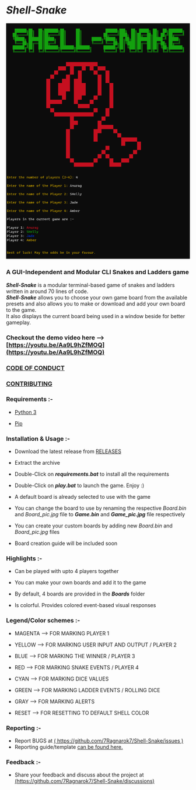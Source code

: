 # *Shell-Snake*
[![Shell-Snake-icon](image-src/image.png)][page]

### A GUI-Independent and Modular CLI Snakes and Ladders game

***Shell-Snake*** is a modular terminal-based game of snakes and ladders written in around 70 lines of code.  
***Shell-Snake*** allows you to choose your own game board from the available presets and also allows you to make or download and add your own board to the game.  
It also displays the current board being used in a window beside for better gameplay.

### Checkout the demo video here --> [https://youtu.be/Aa9L9hZfMOQ](https://youtu.be/Aa9L9hZfMOQ)

### [CODE OF CONDUCT](CODE_OF_CONDUCT.md)

### [CONTRIBUTING](CONTRIBUTING.md)

### Requirements :- 
 - [Python 3][py]

 - [Pip][pp]

### Installation & Usage :-
 - Download the latest release from [RELEASES][RELEASES]
 
 - Extract the archive

 - Double-Click on ***requirements.bat*** to install all the requirements
 
 - Double-Click on ***play.bat*** to launch the game. Enjoy :)
 
 - A default board is already selected to use with the game
 
 - You can change the board to use by renaming the respective *Board.bin* and *Board_pic.jpg* file to ***Game.bin*** and ***Game_pic.jpg*** file respectively
 
 - You can create your custom boards by adding new *Board.bin* and *Board_pic.jpg* files
 
 - Board creation guide will be included soon

### Highlights :-
 - Can be played with upto 4 players together
 
 - You can make your own boards and add it to the game
 
 - By default, 4 boards are provided in the ***Boards*** folder
 
 - Is colorful. Provides colored event-based visual responses
 
### Legend/Color schemes :-
 - MAGENTA -->  FOR MARKING PLAYER 1

 - YELLOW  -->  FOR MARKING USER INPUT AND OUTPUT / PLAYER 2

 - BLUE    -->  FOR MARKING THE WINNER / PLAYER 3
 
 - RED     -->  FOR MARKING SNAKE EVENTS / PLAYER 4

 - CYAN    -->  FOR MARKING DICE VALUES
 
 - GREEN   -->  FOR MARKING LADDER EVENTS / ROLLING DICE

 - GRAY    -->  FOR MARKING ALERTS

 - RESET   -->  FOR RESETTING TO DEFAULT SHELL COLOR

### Reporting :-
 - Report BUGS at [( https://github.com/7Ragnarok7/Shell-Snake/issues )](https://github.com/7Ragnarok7/Shell-Snake/issues)
 - Reporting guide/template [can be found here.](https://github.com/7Ragnarok7/Shell-Snake/tree/main/.github/ISSUE_TEMPLATE)

### Feedback :-
 - Share your feedback and discuss about the project at [(https://github.com/7Ragnarok7/Shell-Snake/discussions)](https://github.com/7Ragnarok7/Shell-Snake/discussions)

[//]: # "References below:-" 

[py]:<https://www.python.org>
[pp]:<https://pip.pypa.io/en/stable/installing>
[page]:<https://7Ragnarok7.github.io/Shell-Snake/>
[RELEASES]:<https://github.com/7Ragnarok7/Shell-Snake/releases>
